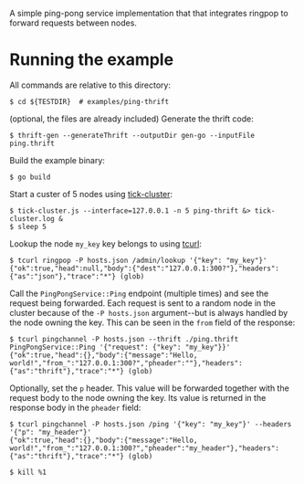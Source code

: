 A simple ping-pong service implementation that that integrates ringpop to forward requests between nodes.

# Running the example

All commands are relative to this directory:

    $ cd ${TESTDIR}  # examples/ping-thrift

(optional, the files are already included) Generate the thrift code:

    $ thrift-gen --generateThrift --outputDir gen-go --inputFile ping.thrift

Build the example binary:

    $ go build


Start a custer of 5 nodes using [tick-cluster][1]:

    $ tick-cluster.js --interface=127.0.0.1 -n 5 ping-thrift &> tick-cluster.log &
    $ sleep 5

Lookup the node `my_key` key belongs to using [tcurl][2]:

    $ tcurl ringpop -P hosts.json /admin/lookup '{"key": "my_key"}'
    {"ok":true,"head":null,"body":{"dest":"127.0.0.1:300?"},"headers":{"as":"json"},"trace":"*"} (glob)

Call the `PingPongService::Ping` endpoint (multiple times) and see the request being forwarded. Each request is sent to a random node in the cluster because of the `-P hosts.json` argument--but is always handled by the node owning the key. This can be seen in the `from` field of the response:

    $ tcurl pingchannel -P hosts.json --thrift ./ping.thrift PingPongService::Ping '{"request": {"key": "my_key"}}'
    {"ok":true,"head":{},"body":{"message":"Hello, world!","from_":"127.0.0.1:300?","pheader":""},"headers":{"as":"thrift"},"trace":"*"} (glob)

Optionally, set the `p` header. This value will be forwarded together with the request body to the node owning the key. Its value is returned in the response body in the `pheader` field:

    $ tcurl pingchannel -P hosts.json /ping '{"key": "my_key"}' --headers '{"p": "my_header"}'
    {"ok":true,"head":{},"body":{"message":"Hello, world!","from_":"127.0.0.1:300?","pheader":"my_header"},"headers":{"as":"thrift"},"trace":"*"} (glob)

    $ kill %1

[1]:https://github.com/uber/ringpop-common/
[2]:https://github.com/uber/tcurl
